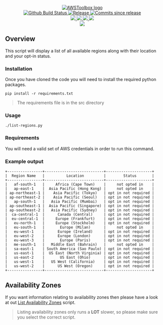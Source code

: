 <p align="center">
    <a href="https://github.com/AWSToolbox/">
        <img src="https://cdn.wolfsoftware.com/assets/images/github/organisations/awstoolbox/black-and-white-circle-256.png" alt="AWSToolbox logo" />
    </a>
    <br />
    <a href="https://github.com/AWSToolbox/list-regions/actions/workflows/cicd-pipeline.yml">
        <img src="https://img.shields.io/github/workflow/status/AWSToolbox/list-regions/CICD%20Pipeline/master?style=for-the-badge" alt="Github Build Status">
    </a>
    <a href="https://github.com/AWSToolbox/list-regions/releases/latest">
        <img src="https://img.shields.io/github/v/release/AWSToolbox/list-regions?color=blue&label=Latest%20Release&style=for-the-badge" alt="Release">
    </a>
    <a href="https://github.com/AWSToolbox/list-regions/releases/latest">
        <img src="https://img.shields.io/github/commits-since/AWSToolbox/list-regions/latest.svg?color=blue&style=for-the-badge" alt="Commits since release">
    </a>
    <br />
    <a href=".github/CODE_OF_CONDUCT.md">
        <img src="https://img.shields.io/badge/Code%20of%20Conduct-blue?style=for-the-badge" />
    </a>
    <a href=".github/CONTRIBUTING.md">
        <img src="https://img.shields.io/badge/Contributing-blue?style=for-the-badge" />
    </a>
    <a href=".github/SECURITY.md">
        <img src="https://img.shields.io/badge/Report%20Security%20Concern-blue?style=for-the-badge" />
    </a>
    <a href="https://github.com/AWSToolbox/list-regions/issues">
        <img src="https://img.shields.io/badge/Get%20Support-blue?style=for-the-badge" />
    </a>
    <br />
    <a href="https://wolfsoftware.com/">
        <img src="https://img.shields.io/badge/Created%20by%20Wolf%20Software-blue?style=for-the-badge" />
    </a>
</p>

## Overview

This script will display a list of all available regions along with their location and your opt-in status.

### Installation

Once you have cloned the code you will need to install the required python packages.

```
pip install -r requirements.txt 
```
> The requirements file is in the src directory

### Usage

```shell
./list-regions.py
```

### Requirements

You will need a valid set of AWS credentials in order to run this command.

### Example output

```
+----------------+---------------------------+---------------------+
|  Region Name   |          Location         |        Status       |
+----------------+---------------------------+---------------------+
|   af-south-1   |     Africa (Cape Town)    |     not opted in    |
|   ap-east-1    |  Asia Pacific (Hong Kong) |     not opted in    |
| ap-northeast-1 |    Asia Pacific (Tokyo)   | opt in not required |
| ap-northeast-2 |    Asia Pacific (Seoul)   | opt in not required |
|   ap-south-1   |   Asia Pacific (Mumbai)   | opt in not required |
| ap-southeast-1 |  Asia Pacific (Singapore) | opt in not required |
| ap-southeast-2 |   Asia Pacific (Sydney)   | opt in not required |
|  ca-central-1  |      Canada (Central)     | opt in not required |
|  eu-central-1  |     Europe (Frankfurt)    | opt in not required |
|   eu-north-1   |     Europe (Stockholm)    | opt in not required |
|   eu-south-1   |       Europe (Milan)      |     not opted in    |
|   eu-west-1    |      Europe (Ireland)     | opt in not required |
|   eu-west-2    |      Europe (London)      | opt in not required |
|   eu-west-3    |       Europe (Paris)      | opt in not required |
|   me-south-1   |   Middle East (Bahrain)   |     not opted in    |
|   sa-east-1    | South America (Sao Paulo) | opt in not required |
|   us-east-1    |  US East (North Virginia) | opt in not required |
|   us-east-2    |       US East (Ohio)      | opt in not required |
|   us-west-1    |   US West (California)    | opt in not required |
|   us-west-2    |      US West (Oregon)     | opt in not required |
+----------------+---------------------------+---------------------+
```

## Availability Zones

If you want information relating to availability zones then please have a look at out [List Availability Zones](https://github.com/AWSToolbox/list-availability-zones) script.

> Listing availability zones only runs a **LOT** slower, so please make sure you select the correct script.

